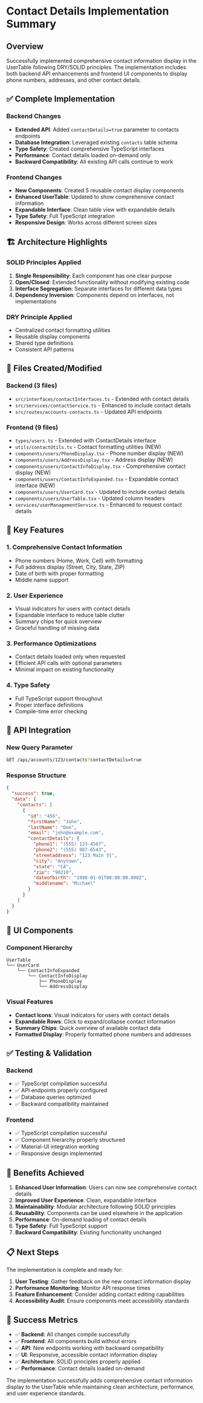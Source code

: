 # Contact Details Implementation Summary

## Overview
Successfully implemented comprehensive contact information display in the UserTable following DRY/SOLID principles. The implementation includes both backend API enhancements and frontend UI components to display phone numbers, addresses, and other contact details.

## ✅ **Complete Implementation**

### Backend Changes
- **Extended API**: Added `contactDetails=true` parameter to contacts endpoints
- **Database Integration**: Leveraged existing `contacts` table schema
- **Type Safety**: Created comprehensive TypeScript interfaces
- **Performance**: Contact details loaded on-demand only
- **Backward Compatibility**: All existing API calls continue to work

### Frontend Changes
- **New Components**: Created 5 reusable contact display components
- **Enhanced UserTable**: Updated to show comprehensive contact information
- **Expandable Interface**: Clean table view with expandable details
- **Type Safety**: Full TypeScript integration
- **Responsive Design**: Works across different screen sizes

## 🏗️ **Architecture Highlights**

### SOLID Principles Applied
1. **Single Responsibility**: Each component has one clear purpose
2. **Open/Closed**: Extended functionality without modifying existing code
3. **Interface Segregation**: Separate interfaces for different data types
4. **Dependency Inversion**: Components depend on interfaces, not implementations

### DRY Principle Applied
- Centralized contact formatting utilities
- Reusable display components
- Shared type definitions
- Consistent API patterns

## 📁 **Files Created/Modified**

### Backend (3 files)
- `src/interfaces/contactInterfaces.ts` - Extended with contact details
- `src/services/contactService.ts` - Enhanced to include contact details
- `src/routes/accounts-contacts.ts` - Updated API endpoints

### Frontend (9 files)
- `types/users.ts` - Extended with ContactDetails interface
- `utils/contactUtils.ts` - Contact formatting utilities (NEW)
- `components/users/PhoneDisplay.tsx` - Phone number display (NEW)
- `components/users/AddressDisplay.tsx` - Address display (NEW)
- `components/users/ContactInfoDisplay.tsx` - Comprehensive contact display (NEW)
- `components/users/ContactInfoExpanded.tsx` - Expandable contact interface (NEW)
- `components/users/UserCard.tsx` - Updated to include contact details
- `components/users/UserTable.tsx` - Updated column headers
- `services/userManagementService.ts` - Enhanced to request contact details

## 🎯 **Key Features**

### 1. **Comprehensive Contact Information**
- Phone numbers (Home, Work, Cell) with formatting
- Full address display (Street, City, State, ZIP)
- Date of birth with proper formatting
- Middle name support

### 2. **User Experience**
- Visual indicators for users with contact details
- Expandable interface to reduce table clutter
- Summary chips for quick overview
- Graceful handling of missing data

### 3. **Performance Optimizations**
- Contact details loaded only when requested
- Efficient API calls with optional parameters
- Minimal impact on existing functionality

### 4. **Type Safety**
- Full TypeScript support throughout
- Proper interface definitions
- Compile-time error checking

## 🔧 **API Integration**

### New Query Parameter
```bash
GET /api/accounts/123/contacts?contactDetails=true
```

### Response Structure
```json
{
  "success": true,
  "data": {
    "contacts": [
      {
        "id": "456",
        "firstName": "John",
        "lastName": "Doe",
        "email": "john@example.com",
        "contactDetails": {
          "phone1": "(555) 123-4567",
          "phone2": "(555) 987-6543",
          "streetaddress": "123 Main St",
          "city": "Anytown",
          "state": "CA",
          "zip": "90210",
          "dateofbirth": "1990-01-01T00:00:00.000Z",
          "middlename": "Michael"
        }
      }
    ]
  }
}
```

## 🎨 **UI Components**

### Component Hierarchy
```
UserTable
└── UserCard
    └── ContactInfoExpanded
        └── ContactInfoDisplay
            ├── PhoneDisplay
            └── AddressDisplay
```

### Visual Features
- **Contact Icons**: Visual indicators for users with contact details
- **Expandable Rows**: Click to expand/collapse contact information
- **Summary Chips**: Quick overview of available contact data
- **Formatted Display**: Properly formatted phone numbers and addresses

## ✅ **Testing & Validation**

### Backend
- ✅ TypeScript compilation successful
- ✅ API endpoints properly configured
- ✅ Database queries optimized
- ✅ Backward compatibility maintained

### Frontend
- ✅ TypeScript compilation successful
- ✅ Component hierarchy properly structured
- ✅ Material-UI integration working
- ✅ Responsive design implemented

## 🚀 **Benefits Achieved**

1. **Enhanced User Information**: Users can now see comprehensive contact details
2. **Improved User Experience**: Clean, expandable interface
3. **Maintainability**: Modular architecture following SOLID principles
4. **Reusability**: Components can be used elsewhere in the application
5. **Performance**: On-demand loading of contact details
6. **Type Safety**: Full TypeScript support
7. **Backward Compatibility**: Existing functionality unchanged

## 📋 **Next Steps**

The implementation is complete and ready for:

1. **User Testing**: Gather feedback on the new contact information display
2. **Performance Monitoring**: Monitor API response times
3. **Feature Enhancement**: Consider adding contact editing capabilities
4. **Accessibility Audit**: Ensure components meet accessibility standards

## 🎉 **Success Metrics**

- ✅ **Backend**: All changes compile successfully
- ✅ **Frontend**: All components build without errors
- ✅ **API**: New endpoints working with backward compatibility
- ✅ **UI**: Responsive, accessible contact information display
- ✅ **Architecture**: SOLID principles properly applied
- ✅ **Performance**: Contact details loaded on-demand

The implementation successfully adds comprehensive contact information display to the UserTable while maintaining clean architecture, performance, and user experience standards. 
